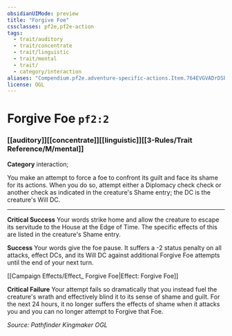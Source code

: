 ```yaml
---
obsidianUIMode: preview
title: "Forgive Foe"
cssclasses: pf2e,pf2e-action
tags:
  - trait/auditory
  - trait/concentrate
  - trait/linguistic
  - trait/mental
  - trait/
  - category/interaction
aliases: "Compendium.pf2e.adventure-specific-actions.Item.764EVGVADrDSbdqu"
license: OGL
---
```

# Forgive Foe `pf2:2`

### [[auditory]][[concentrate]][[linguistic]][[3-Rules/Trait Reference/M/mental]]

**Category** interaction; 




You make an attempt to force a foe to confront its guilt and face its shame for its actions. When you do so, attempt either a Diplomacy check check or another check as indicated in the creature's Shame entry; the DC is the creature's Will DC.

* * *

**Critical Success** Your words strike home and allow the creature to escape its servitude to the House at the Edge of Time. The specific effects of this are listed in the creature's Shame entry.

**Success** Your words give the foe pause. It suffers a -2 status penalty on all attacks, effect DCs, and its Will DC against additional Forgive Foe attempts until the end of your next turn.

[[Campaign Effects/Effect_ Forgive Foe|Effect: Forgive Foe]]

**Critical Failure** Your attempt fails so dramatically that you instead fuel the creature's wrath and effectively blind it to its sense of shame and guilt. For the next 24 hours, it no longer suffers the effects of shame when it attacks you and you can no longer attempt to Forgive that Foe.

*Source: Pathfinder Kingmaker*
*OGL*